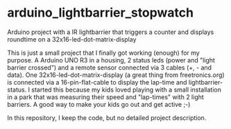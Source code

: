 # arduino_lightbarrier_stopwatch
Arduino project with a IR lightbarrier that triggers a counter and displays roundtime on a 32x16-led-dot-matrix-display

This is just a small project that I finally got working (enough) for my purpose. A Arduino UNO R3 in a housing, 2 status leds (power and "light barrier crossed") and a remote sensor connected via 3 cables (+, - and data). One 32x16-led-dot-matrix-display (a great thing from freetronics.org) is connected via a 16-pin-flat-cable to display the lap-time and lightbarrier-status.
I started this because my kids loved playing with a small installation in a park that was measuring their speed and "lap-times" with 2 light barriers. A good way to make your kids go out and get active ;-)

In this repository, I keep the code, but no detailed project description.
